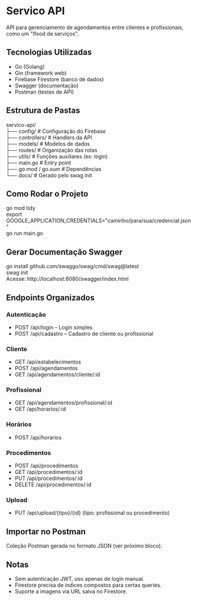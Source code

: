 # Servico API

API para gerenciamento de agendamentos entre clientes e profissionais, como um "Ifood de serviços".

## Tecnologias Utilizadas

- Go (Golang)
- Gin (framework web)
- Firebase Firestore (banco de dados)
- Swagger (documentação)
- Postman (testes de API)

## Estrutura de Pastas

servico-api/  
├── config/             # Configuração do Firebase  
├── controllers/        # Handlers da API  
├── models/             # Modelos de dados  
├── routes/             # Organização das rotas  
├── utils/              # Funções auxiliares (ex: login)  
├── main.go             # Entry point  
├── go.mod / go.sum     # Dependências  
└── docs/               # Gerado pelo swag init

## Como Rodar o Projeto

go mod tidy  
export GOOGLE_APPLICATION_CREDENTIALS="caminho/para/sua/credencial.json"  
go run main.go

## Gerar Documentação Swagger

go install github.com/swaggo/swag/cmd/swag@latest  
swag init  
Acesse: http://localhost:8080/swagger/index.html

## Endpoints Organizados

### Autenticação

- POST /api/login – Login simples  
- POST /api/cadastro – Cadastro de cliente ou profissional

### Cliente

- GET /api/estabelecimentos  
- POST /api/agendamentos  
- GET /api/agendamentos/cliente/:id

### Profissional

- GET /api/agendamentos/profissional/:id  
- GET /api/horarios/:id

### Horários

- POST /api/horarios

### Procedimentos

- POST /api/procedimentos  
- GET /api/procedimentos/:id  
- PUT /api/procedimentos/:id  
- DELETE /api/procedimentos/:id

### Upload

- PUT /api/upload/{tipo}/{id} (tipo: profissional ou procedimento)

## Importar no Postman

Coleção Postman gerada no formato JSON (ver próximo bloco).

## Notas

- Sem autenticação JWT, uso apenas de login manual.  
- Firestore precisa de índices compostos para certas queries.  
- Suporte a imagens via URL salva no Firestore.
